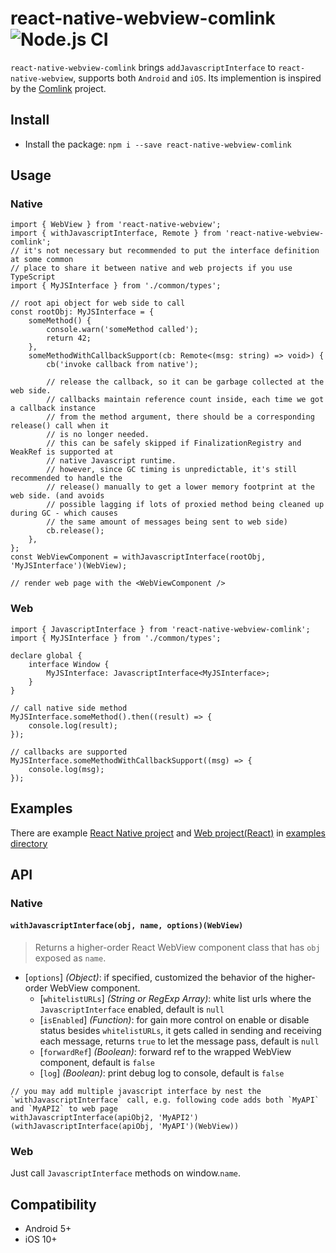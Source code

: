# react-native-webview-comlink ![Node.js CI](https://github.com/rocwind/react-native-webview-comlink/workflows/Node.js%20CI/badge.svg)

`react-native-webview-comlink` brings `addJavascriptInterface` to `react-native-webview`, supports both `Android` and `iOS`. Its implemention is inspired by the [Comlink](https://github.com/GoogleChromeLabs/comlink) project.

## Install

-   Install the package: `npm i --save react-native-webview-comlink`

## Usage

### Native

```
import { WebView } from 'react-native-webview';
import { withJavascriptInterface, Remote } from 'react-native-webview-comlink';
// it's not necessary but recommended to put the interface definition at some common
// place to share it between native and web projects if you use TypeScript
import { MyJSInterface } from './common/types';

// root api object for web side to call
const rootObj: MyJSInterface = {
    someMethod() {
        console.warn('someMethod called');
        return 42;
    },
    someMethodWithCallbackSupport(cb: Remote<(msg: string) => void>) {
        cb('invoke callback from native');

        // release the callback, so it can be garbage collected at the web side.
        // callbacks maintain reference count inside, each time we got a callback instance
        // from the method argument, there should be a corresponding release() call when it
        // is no longer needed.
        // this can be safely skipped if FinalizationRegistry and WeakRef is supported at
        // native Javascript runtime.
        // however, since GC timing is unpredictable, it's still recommended to handle the
        // release() manually to get a lower memory footprint at the web side. (and avoids
        // possible lagging if lots of proxied method being cleaned up during GC - which causes
        // the same amount of messages being sent to web side)
        cb.release();
    },
};
const WebViewComponent = withJavascriptInterface(rootObj, 'MyJSInterface')(WebView);

// render web page with the <WebViewComponent />
```

### Web

```
import { JavascriptInterface } from 'react-native-webview-comlink';
import { MyJSInterface } from './common/types';

declare global {
    interface Window {
        MyJSInterface: JavascriptInterface<MyJSInterface>;
    }
}

// call native side method
MyJSInterface.someMethod().then((result) => {
    console.log(result);
});

// callbacks are supported
MyJSInterface.someMethodWithCallbackSupport((msg) => {
    console.log(msg);
});
```

## Examples

There are example [React Native project](examples/native) and [Web project(React)](examples/web) in [examples directory](examples)

## API

### Native

#### `withJavascriptInterface(obj, name, options)(WebView)`

> Returns a higher-order React WebView component class that has `obj` exposed as `name`.

-   [`options`] _(Object)_: if specified, customized the behavior of the higher-order WebView component.
    -   [`whitelistURLs`] _(String or RegExp Array)_: white list urls where the `JavascriptInterface` enabled, default is `null`
    -   [`isEnabled`] _(Function)_: for gain more control on enable or disable status besides `whitelistURLs`, it gets called in sending and receiving each message, returns `true` to let the message pass, default is `null`
    -   [`forwardRef`] _(Boolean)_: forward ref to the wrapped WebView component, default is `false`
    -   [`log`] _(Boolean)_: print debug log to console, default is `false`

```
// you may add multiple javascript interface by nest the `withJavascriptInterface` call, e.g. following code adds both `MyAPI` and `MyAPI2` to web page
withJavascriptInterface(apiObj2, 'MyAPI2')(withJavascriptInterface(apiObj, 'MyAPI')(WebView))
```

### Web

Just call `JavascriptInterface` methods on window.`name`.

## Compatibility

-   Android 5+
-   iOS 10+
